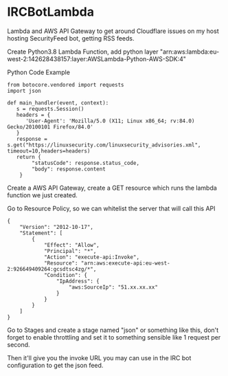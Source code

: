# IRCBotLambda
Lambda and AWS API Gateway to get around Cloudflare issues on my host hosting SecurityFeed bot, getting RSS feeds.

Create Python3.8 Lambda Function, add python layer "arn:aws:lambda:eu-west-2:142628438157:layer:AWSLambda-Python-AWS-SDK:4"

Python Code Example
```
from botocore.vendored import requests
import json

def main_handler(event, context):
   s = requests.Session() 
   headers = {
      'User-Agent': 'Mozilla/5.0 (X11; Linux x86_64; rv:84.0) Gecko/20100101 Firefox/84.0'
   }
   response = s.get("https://linuxsecurity.com/linuxsecurity_advisories.xml", timeout=10,headers=headers)
   return {
        "statusCode": response.status_code,
        "body": response.content
    }
```

Create a AWS API Gateway, create a GET resource which runs the lambda function we just created.

Go to Resource Policy, so we can whitelist the server that will call this API
```
{
    "Version": "2012-10-17",
    "Statement": [
        {
            "Effect": "Allow",
            "Principal": "*",
            "Action": "execute-api:Invoke",
            "Resource": "arn:aws:execute-api:eu-west-2:926649409264:gcsdtsc4zg/*",
            "Condition": {
                "IpAddress": {
                    "aws:SourceIp": "51.xx.xx.xx"
                }
            }
        }
    ]
}
```

Go to Stages and create a stage named "json" or something like this, don't forget to enable throttling and set it to something sensible like 1 request per second.

Then it'll give you the invoke URL you may can use in the IRC bot configuration to get the json feed.
